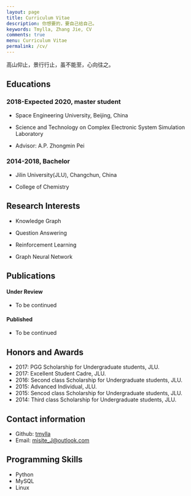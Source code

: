 ```yaml
---
layout: page
title: Curriculum Vitae
description: 你想要的，要自己给自己。
keywords: Tmylla, Zhang Jie, CV
comments: true
menu: Curriculum Vitae
permalink: /cv/
---
```


高山仰止，景行行止，虽不能至，心向往之。


## Educations
### 2018-Expected 2020, master student
- Space Engineering University, Beijing, China

- Science and Technology on Complex Electronic System Simulation Laboratory

- Advisor: A.P. Zhongmin Pei

    
### 2014-2018, Bachelor
- Jilin University(JLU), Changchun, China

- College of Chemistry



    

## Research Interests
- Knowledge Graph

- Question Answering

- Reinforcement Learning

- Graph Neural Network

    

## Publications
#### Under Review
- To be continued

#### Published
- To be continued

## Honors and Awards

- 2017: PGG Scholarship for Undergraduate students, JLU.
- 2017: Excellent Student Cadre, JLU.
- 2016: Second class Scholarship for Undergraduate students, JLU.
- 2015: Advanced Individual, JLU.
- 2015: Sencod class Scholarship for Undergraduate students, JLU.
- 2014: Third class Scholarship for Undergraduate students, JLU.

## Contact information
- Github: [tmylla](https://tmylla.github.com)
- Email: misite_J@outlook.com


## Programming Skills
- Python
- MySQL
- Linux
